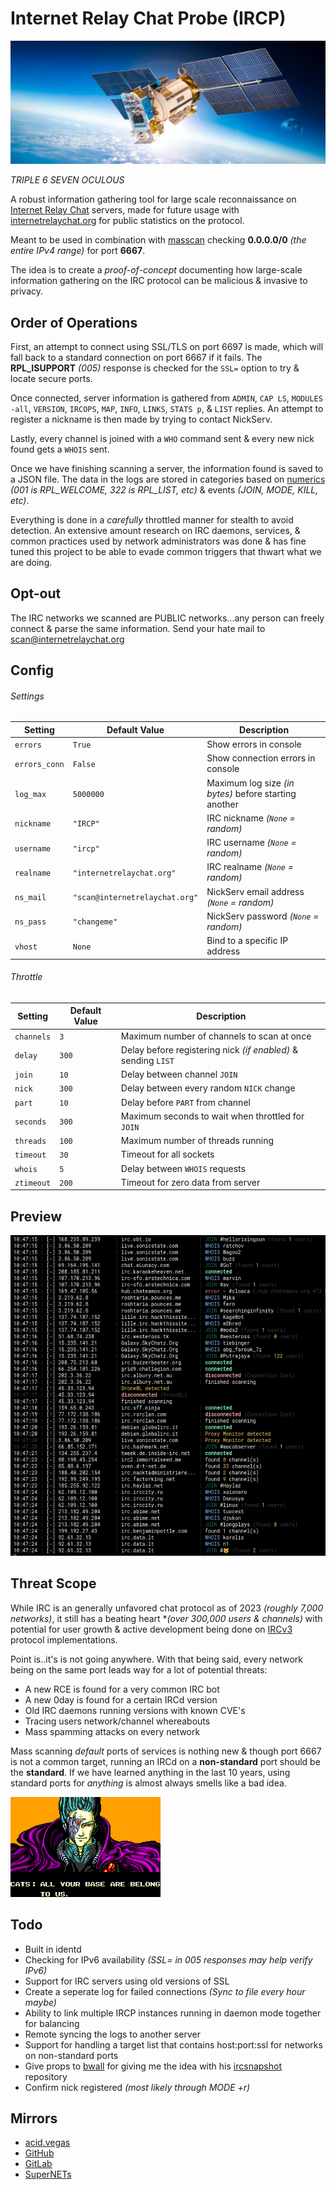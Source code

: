 # Internet Relay Chat Probe (IRCP)

![](.screens/ircp.png)

*TRIPLE 6 SEVEN OCULOUS*

A robust information gathering tool for large scale reconnaissance on [Internet Relay Chat](https://en.wikipedia.org/wiki/Internet_Relay_Chat) servers, made for future usage with [internetrelaychat.org](https://internetrelaychat.org) for public statistics on the protocol.

Meant to be used in combination with [masscan](https://github.com/robertdavidgraham/masscan) checking **0.0.0.0/0** *(the entire IPv4 range)* for port **6667**.

The idea is to create a *proof-of-concept* documenting how large-scale information gathering on the IRC protocol can be malicious & invasive to privacy.

## Order of Operations
First, an attempt to connect using SSL/TLS on port 6697 is made, which will fall back to a standard connection on port 6667 if it fails. The **RPL_ISUPPORT** *(005)* response is checked for the `SSL=` option to try & locate secure ports.

Once connected, server information is gathered from `ADMIN`, `CAP LS`, `MODULES -all`, `VERSION`, `IRCOPS`, `MAP`, `INFO`, `LINKS`, `STATS p`, & `LIST` replies. An attempt to register a nickname is then made by trying to contact NickServ.

Lastly, every channel is joined with a `WHO` command sent & every new nick found gets a `WHOIS` sent.

Once we have finishing scanning a server, the information found is saved to a JSON file. The data in the logs are stored in categories based on [numerics](https://raw.githubusercontent.com/internet-relay-chat/random/master/numerics.txt) *(001 is RPL_WELCOME, 322 is RPL_LIST, etc)* & events *(JOIN, MODE, KILL, etc)*.

Everything is done in a *carefully* throttled manner for stealth to avoid detection. An extensive amount research on IRC daemons, services, & common practices used by network administrators was done & has fine tuned this project to be able to evade common triggers that thwart what we are doing.

## Opt-out
The IRC networks we scanned are PUBLIC networks...any person can freely connect & parse the same information. Send your hate mail to [scan@internetrelaychat.org](mailto://scan@internetrelaychat.org)

## Config
###### Settings
| Setting       | Default Value                  | Description                                           |
| ------------- | ------------------------------ | ----------------------------------------------------- |
| `errors`      | `True`                         | Show errors in console                                |
| `errors_conn` | `False`                        | Show connection errors in console                     |
| `log_max`     | `5000000`                      | Maximum log size *(in bytes)* before starting another |
| `nickname`    | `"IRCP"`                       | IRC nickname *(`None` = random)*                      |
| `username`    | `"ircp"`                       | IRC username *(`None` = random)*                      |
| `realname`    | `"internetrelaychat.org"`      | IRC realname *(`None` = random)*                      |
| `ns_mail`     | `"scan@internetrelaychat.org"` | NickServ email address *(`None` = random)*            |
| `ns_pass`     | `"changeme"`                   | NickServ password *(`None` = random)*                 |
| `vhost`       | `None`                         | Bind to a specific IP address                         |

###### Throttle
| Setting    | Default Value | Description                                                   |
| ---------- | ------------- | ------------------------------------------------------------- |
| `channels` | `3`           | Maximum number of channels to scan at once                    |
| `delay`    | `300`         | Delay before registering nick *(if enabled)* & sending `LIST` |
| `join`     | `10`          | Delay between channel `JOIN`                                  |
| `nick`     | `300`         | Delay between every random `NICK` change                      |
| `part`     | `10`          | Delay before `PART` from channel                              |
| `seconds`  | `300`         | Maximum seconds to wait when throttled for `JOIN`             |
| `threads`  | `100`         | Maximum number of threads running                             |
| `timeout`  | `30`          | Timeout for all sockets                                       |
| `whois`    | `5`           | Delay between `WHOIS` requests                                |
| `ztimeout` | `200`         | Timeout for zero data from server                             |

## Preview
![](.screens/preview.png)

## Threat Scope
While IRC is an generally unfavored chat protocol as of 2023 *(roughly 7,000 networks)*, it still has a beating heart **(over 300,000 users & channels)* with potential for user growth & active development being done on [IRCv3](https://ircv3.net/) protocol implementations.

Point is..it's is not going anywhere. With that being said, every network being on the same port leads way for a lot of potential threats:

* A new RCE is found for a very common IRC bot
* A new 0day is found for a certain IRCd version
* Old IRC daemons running versions with known CVE's
* Tracing users network/channel whereabouts
* Mass spamming attacks on every network

Mass scanning *default* ports of services is nothing new & though port 6667 is not a common target, running an IRCd on a **non-standard** port should be the **standard**. If we have learned anything in the last 10 years, using standard ports for *anything* is almost always smells like a bad idea.

![](.screens/base.png)

## Todo
* Built in identd
* Checking for IPv6 availability *(SSL= in 005 responses may help verify IPv6)*
* Support for IRC servers using old versions of SSL
* Create a seperate log for failed connections *(Sync to file every hour maybe)*
* Ability to link multiple IRCP instances running in daemon mode together for balancing
* Remote syncing the logs to another server
* Support for handling a target list that contains host:port:ssl for networks on non-standard ports
* Give props to [bwall](https://github.com/bwall) for giving me the idea with his [ircsnapshot](https://github.com/bwall/ircsnapshot) repository
* Confirm nick registered *(most likely through MODE +r)*

## Mirrors
- [acid.vegas](https://git.acid.vegas/ircp)
- [GitHub](https://github.com/acidvegas/ircp)
- [GitLab](https://gitlab.com/acidvegas/ircp)
- [SuperNETs](https://git.supernets.org/acidvegas/ircp)